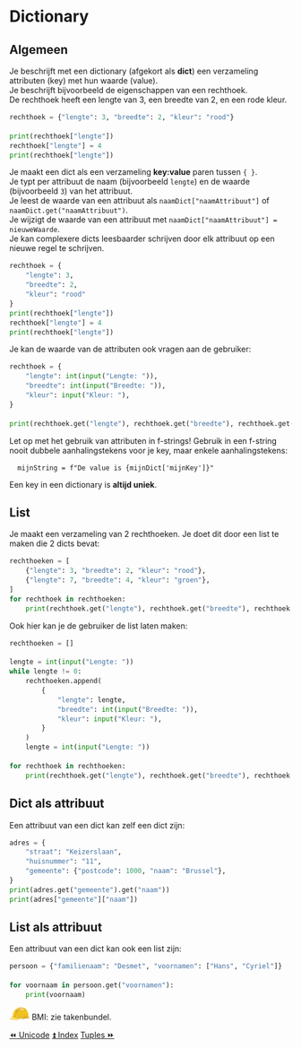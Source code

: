 Dictionary
==========

Algemeen
--------

Je beschrijft met een dictionary (afgekort als **dict**) een verzameling
attributen (key) met hun waarde (value).\
Je beschrijft bijvoorbeeld de eigenschappen van een rechthoek.\
De rechthoek heeft een lengte van 3, een breedte van 2, en een rode
kleur.

```python
rechthoek = {"lengte": 3, "breedte": 2, "kleur": "rood"}

print(rechthoek["lengte"])
rechthoek["lengte"] = 4
print(rechthoek["lengte"])
```

Je maakt een dict als een verzameling **key:value** paren tussen `{ }`.\
Je typt per attribuut de naam (bijvoorbeeld `lengte`) en de waarde
(bijvoorbeeld `3`) van het attribuut.\
Je leest de waarde van een attribuut als `naamDict["naamAttribuut"]` of\
`naamDict.get("naamAttribuut")`.\
Je wijzigt de waarde van een attribuut met
`naamDict["naamAttribuut"] = nieuweWaarde`.\
Je kan complexere dicts leesbaarder schrijven door elk attribuut op een
nieuwe regel te schrijven.

```python
rechthoek = {
    "lengte": 3, 
    "breedte": 2, 
    "kleur": "rood"
}
print(rechthoek["lengte"])
rechthoek["lengte"] = 4
print(rechthoek["lengte"])
```

Je kan de waarde van de attributen ook vragen aan de gebruiker:

```python
rechthoek = {
    "lengte": int(input("Lengte: ")),
    "breedte": int(input("Breedte: ")),
    "kleur": input("Kleur: "),
}

print(rechthoek.get("lengte"), rechthoek.get("breedte"), rechthoek.get("kleur"))
```

Let op met het gebruik van attributen in f-strings! Gebruik in een
f-string nooit dubbele aanhalingstekens voor je key, maar enkele
aanhalingstekens:

      mijnString = f"De value is {mijnDict['mijnKey']}"

Een key in een dictionary is **altijd uniek**.

List
----

Je maakt een verzameling van 2 rechthoeken. Je doet dit door een list te
maken die 2 dicts bevat:

```python
rechthoeken = [
    {"lengte": 3, "breedte": 2, "kleur": "rood"},
    {"lengte": 7, "breedte": 4, "kleur": "groen"},
]
for rechthoek in rechthoeken:
    print(rechthoek.get("lengte"), rechthoek.get("breedte"), rechthoek.get("kleur"))
```

Ook hier kan je de gebruiker de list laten maken:

```python
rechthoeken = []

lengte = int(input("Lengte: "))
while lengte != 0:
    rechthoeken.append(
        {
            "lengte": lengte,
            "breedte": int(input("Breedte: ")),
            "kleur": input("Kleur: "),
        }
    )
    lengte = int(input("Lengte: "))

for rechthoek in rechthoeken:
    print(rechthoek.get("lengte"), rechthoek.get("breedte"), rechthoek.get("kleur"))
```

Dict als attribuut
------------------

Een attribuut van een dict kan zelf een dict zijn:

```python
adres = {
    "straat": "Keizerslaan",
    "huisnummer": "11",
    "gemeente": {"postcode": 1000, "naam": "Brussel"},
}
print(adres.get("gemeente").get("naam"))
print(adres["gemeente"]["naam"])
```

List als attribuut
------------------

Een attribuut van een dict kan ook een list zijn:

```python
persoon = {"familienaam": "Desmet", "voornamen": ["Hans", "Cyriel"]}

for voornaam in persoon.get("voornamen"):
    print(voornaam)
```

![image](images/hardhat.png) BMI: zie takenbundel.

<a class="btn" href="./28_unicode.html">&#9194; Unicode</a>
<a class="btn" href="./index.html">&#9195; Index</a>
<a class="btn" href="./30_tuples.html">Tuples &#9193;</a>